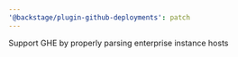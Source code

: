 ```yaml
---
'@backstage/plugin-github-deployments': patch
---
```


Support GHE by properly parsing enterprise instance hosts
